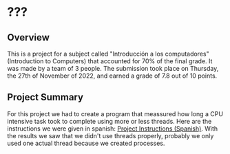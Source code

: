 # ???

## Overview

This is a project for a subject called "Introducción a los computadores" (Introduction to Computers) that accounted for 70% of the final grade. It was made by a team of 3 people. The submission took place on Thursday, the 27th of November of 2022, and earned a grade of 7.8 out of 10 points.

## Project Summary

For this project we had to create a program that meassured how long a CPU intensive task took to complete using more or less threads. Here are the instructions we were given in spanish: [Project Instructions (Spanish)](santipvz/proyecto_IC/blob/main/docs/proyecto%20grupo%20ic.pdf). With the results we saw that we didn't use threads properly, probably we only used one actual thread because we created processes.

